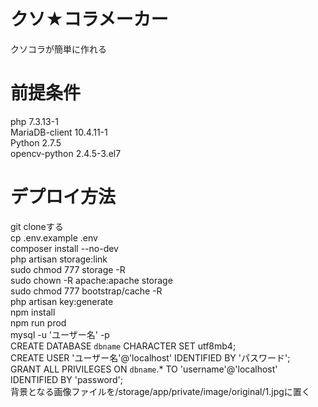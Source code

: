 # クソ★コラメーカー
クソコラが簡単に作れる

# 前提条件
php 7.3.13-1  
MariaDB-client 10.4.11-1  
Python 2.7.5  
opencv-python 2.4.5-3.el7   



# デプロイ方法
git cloneする  
cp .env.example .env  
composer install --no-dev  
php artisan storage:link  
sudo chmod 777 storage -R  
sudo chown -R apache:apache storage  
sudo chmod 777 bootstrap/cache -R  
php artisan key:generate  
npm install  
npm run prod  
mysql -u 'ユーザー名' -p  
CREATE DATABASE `dbname` CHARACTER SET utf8mb4;  
CREATE USER 'ユーザー名'@'localhost' IDENTIFIED BY 'パスワード';  
GRANT ALL PRIVILEGES ON `dbname`.* TO 'username'@'localhost'  IDENTIFIED BY 'password';  
背景となる画像ファイルを/storage/app/private/image/original/1.jpgに置く  

